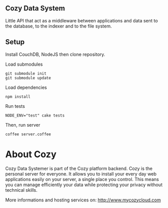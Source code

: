 ## Cozy Data System

Little API that act as a middleware between applications and data sent to the 
database, to the indexer and to the file system.

## Setup 

Install CouchDB, NodeJS then clone repository.

Load submodules

    git submodule init
    git submodule update

Load dependencies

    npm install

Run tests

    NODE_ENV="test" cake tests

Then, run server

    coffee server.coffee


# About Cozy

Cozy Data Systemer is part of the Cozy platform backend. Cozy is the personal
server for everyone. It allows you to install your every day web applications 
easily on your server, a single place you control. This means you can manage 
efficiently your data while protecting your privacy without technical skills.

More informations and hosting services on:
http://www.mycozycloud.com
